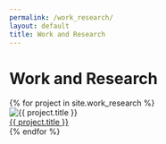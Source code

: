 ```yaml
---
permalink: /work_research/
layout: default
title: Work and Research
---
```

# Work and Research

<div class="row">
  {% for project in site.work_research %}
    <div class="column">
      <img src="../assets/images/work_research/{{ project.name }}.jpg" class="listimg" alt="{{ project.title }}" title="{{ project.action }}">
      <a href= "{{ project.url }}">
        <div class="overlay">
          <div class="text">{{ project.title }}</div>
        </div>
      </a>
    </div>
  {% endfor %}
</div>